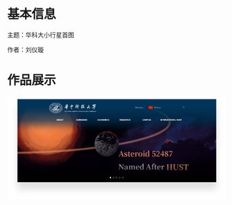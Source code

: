 # 基本信息

主题：华科大小行星首图

作者：刘仪璇

# 作品展示

<p align='center'>
<img src='../images/2022/52487-刘仪璇.png'>
</p>
